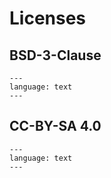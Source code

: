 # Licenses

## BSD-3-Clause

```{literalinclude} ../LICENSE
---
language: text
---
```

## CC-BY-SA 4.0

```{literalinclude} ../LICENSE.docs
---
language: text
---
```
